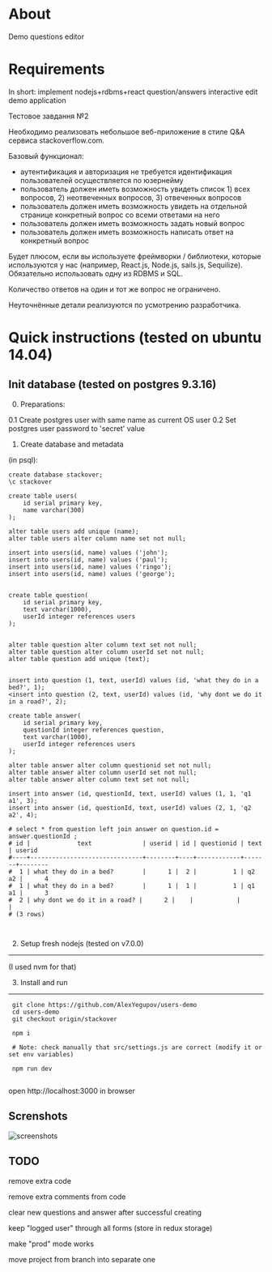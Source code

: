 About
==============
Demo questions editor

Requirements
=================
In short: implement nodejs+rdbms+react question/answers interactive edit demo application

Тестовое завдання №2

Необходимо реализовать небольшое веб-приложение в стиле Q&A сервиса stackoverflow.com.

Базовый функционал:
 * аутентификация и авторизация не требуется
идентификация пользователей осуществляется по юзернейму
 * пользователь должен иметь возможность увидеть список 1) всех вопросов, 2) неотвеченных вопросов, 3) отвеченных вопросов
 * пользователь должен иметь возможность увидеть на отдельной странице конкретный вопрос со всеми ответами на него
 * пользователь должен иметь возможность задать новый вопрос
 * пользователь должен иметь возможность написать ответ на конкретный вопрос

Будет плюсом, если вы используете фреймворки / библиотеки, которые используются у нас (например, React.js, Node.js, sails.js, Sequilize). Обязательно использовать одну из RDBMS и SQL.

Количество ответов на один и тот же вопрос не ограничено.

Неуточнённые детали реализуются по усмотрению разработчика.




Quick instructions (tested on ubuntu 14.04)
==============================================


Init database (tested on postgres 9.3.16)
------------------------------------------


0. Preparations:

  0.1 Create postgres user with same name as current OS user
  0.2 Set postgres user password to 'secret' value


1. Create database and metadata

(in psql):

```
create database stackover;
\c stackover

create table users(
    id serial primary key,
    name varchar(300)
);

alter table users add unique (name);
alter table users alter column name set not null;

insert into users(id, name) values ('john');
insert into users(id, name) values ('paul');
insert into users(id, name) values ('ringo');
insert into users(id, name) values ('george');


create table question(
    id serial primary key,
    text varchar(1000),
    userId integer references users
);


alter table question alter column text set not null;
alter table question alter column userId set not null;
alter table question add unique (text);


insert into question (1, text, userId) values (id, 'what they do in a bed?', 1);
<insert into question (2, text, userId) values (id, 'why dont we do it in a road?', 2);

create table answer(
    id serial primary key,
    questionId integer references question,
    text varchar(1000),
    userId integer references users
);

alter table answer alter column questionid set not null;
alter table answer alter column userId set not null;
alter table answer alter column text set not null;

insert into answer (id, questionId, text, userId) values (1, 1, 'q1 a1', 3);
insert into answer (id, questionId, text, userId) values (2, 1, 'q2 a2', 4);

# select * from question left join answer on question.id = answer.questionId ;
# id |             text              | userid | id | questionid | text  | userid
#----+-------------------------------+--------+----+------------+-------+--------
#  1 | what they do in a bed?        |      1 |  2 |          1 | q2 a2 |      4
#  1 | what they do in a bed?        |      1 |  1 |          1 | q1 a1 |      3
#  2 | why dont we do it in a road? |      2 |    |            |       |
# (3 rows)



```


2. Setup fresh nodejs (tested on v7.0.0)
----------------------------------------
(I used nvm for that)


3. Install and run
----------------------------------


```
 git clone https://github.com/AlexYegupov/users-demo
 cd users-demo
 git checkout origin/stackover

 npm i

 # Note: check manually that src/settings.js are correct (modify it or set env variables)

 npm run dev


```

open http://localhost:3000 in browser


Screnshots
---------------------

![screenshots](https://github.com/AlexYegupov/users-demo/blob/stackover/screenshots.png?raw=true)



TODO
---------------

remove extra code

remove extra comments from code

clear new questions and answer after successful creating

keep "logged user" through all forms (store in redux storage)

make "prod" mode works

move project from branch into separate one


